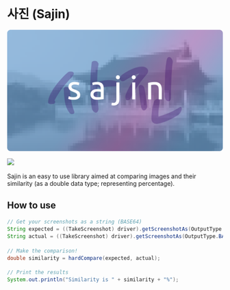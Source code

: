 # 사진 (Sajin)

![](./sajin.png)

[![](https://jitpack.io/v/memburg/sajin.svg)](https://jitpack.io/#memburg/sajin)

Sajin is an easy to use library aimed at comparing images and their similarity (as a double data type; representing percentage).

## How to use

```java
// Get your screenshots as a string (BASE64)
String expected = ((TakeScreenshot) driver).getScreenshotAs(OutputType.BASE64);
String actual = ((TakeScreenshot) driver).getScreenshotAs(OutputType.BASE64);

// Make the comparison!
double similarity = hardCompare(expected, actual);

// Print the results
System.out.println("Similarity is " + similarity + "%");
```
